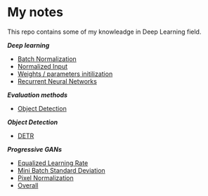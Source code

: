 # My notes 

This repo contains some of my knowleadge in Deep Learning field.

***Deep learning***
* [Batch Normalization](./DeepLearning/BatchNorm.md)
* [Normalized Input](./DeepLearning/normalizedInput.md)
* [Weights / parameters initilization](./DeepLearning/weightInit.md)
* [Recurrent Neural Networks](./DeepLearning/RNN.md)

***Evaluation methods***
* [Object Detection](./evaluate/ObjectDetectionEvaluate.md)

***Object Detection***
* [DETR](./ObjectDetection/DETR.md)

***Progressive GANs***
* [Equalized Learning Rate](./ProGans/equalizedLR.md)
* [Mini Batch Standard Deviation](./ProGans/MinibatchStandardDeviation.md)
* [Pixel Normalization](./ProGans/PixelNorm.md)
* [Overall](./ProGans/main.md)

